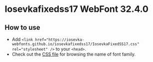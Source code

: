 # Iosevkafixedss17 WebFont 32.4.0

## How to use

- Add `<link href="https://iosevka-webfonts.github.io/iosevkafixedss17/IosevkaFixedSS17.css" rel="stylesheet" />` to your `<head>`.
- Check out the [CSS file](./IosevkaFixedSS17.css) for browsing the name of font family.
